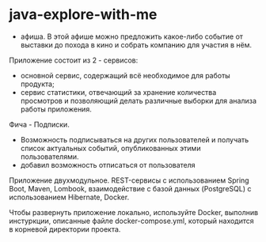# java-explore-with-me

- афиша. В этой афише можно предложить какое-либо событие от выставки до похода в кино и собрать компанию для участия в нём.

Приложение состоит из 2 - сервисов:
+ основной сервис, содержащий всё необходимое для работы продукта;
+ сервис статистики, отвечающий за хранение количества просмотров и позволяющий делать различные выборки для анализа работы приложения.

Фича - Подписки. 

+ Возможность подписываться на других пользователей и получать список актуальных событий,
  опубликованных этими пользователями.
+ добавил возможность отписаться от пользователя

Приложение двухмодульное. 
REST-сервисы с использованием Spring Boot, Maven, Lombook, взаимодействие с базой данных (PostgreSQL) с использованием Hibernate, Docker.

Чтобы развернуть приложение локально, используйте Docker, выполнив инстуркции, описанные файле docker-compose.yml, который находится в корневой директории проекта.
